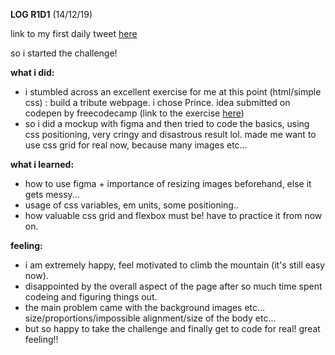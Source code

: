 **LOG R1D1** (14/12/19)

link to my first daily tweet [here](https://twitter.com/Nightcoder2/status/1205985268320395265)

so i started the challenge!

**what i did:**
- i stumbled across an excellent exercise for me at this point (html/simple css) : build a tribute webpage. i chose Prince.
idea submitted on codepen by freecodecamp (link to the exercise [here](https://codepen.io/freeCodeCamp/details/NNvBQW))
- so i did a mockup with figma and then tried to code the basics, using css positioning, very cringy and disastrous result lol. made me want to use css grid for real now, because many images etc...

**what i learned:**
- how to use figma + importance of resizing images beforehand, else it gets messy...
- usage of css variables, em units, some positioning..
- how valuable css grid and flexbox must be! have to practice it from now on.

**feeling:**
- i am extremely happy, feel motivated to climb the mountain (it's still easy now).
- disappointed by the overall aspect of the page after so much time spent codeing and figuring things out.
- the main problem came with the background images etc... size/proportions/impossible alignment/size of the body etc...
- but so happy to take the challenge and finally get to code for real! great feeling!!



